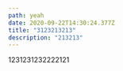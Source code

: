 ```yaml
---
path: yeah
date: 2020-09-22T14:30:24.377Z
title: "3123213213"
description: "213213"
---
```


1231231232222121

